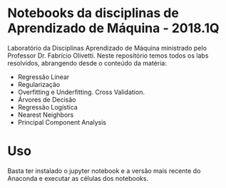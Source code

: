 # Notebooks da disciplinas de Aprendizado de Máquina - 2018.1Q

Laboratório da Disciplinas Aprendizado de Máquina ministrado pelo Professor Dr. Fabrício Olivetti.
Neste reposítório temos todos os labs resolvidos, abrangendo desde o conteúdo da matéria:
  - Regressão Linear
  - Regularização
  - Overfitting e Underfitting. Cross Validation.
  - Árvores de Decisão
  - Regressão Logística
  - Nearest Neighbors
  - Principal Component Analysis
  
  # Uso
  
  Basta ter instalado o jupyter notebook e a versão mais recente do Anaconda e executar as células dos notebooks.
  
